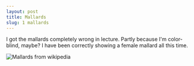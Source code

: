 ```yaml
---
layout: post
title: Mallards
slug: 1 mallards
---
```


I got the mallards completely wrong in lecture. Partly because I'm color-blind, maybe? I have been correctly showing a female mallard all this time.

![Mallards from wikipedia](https://upload.wikimedia.org/wikipedia/commons/thumb/b/bf/Anas_platyrhynchos_male_female_quadrat.jpg/1024px-Anas_platyrhynchos_male_female_quadrat.jpg "Female on left")
